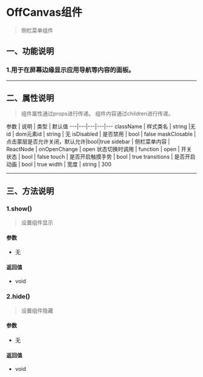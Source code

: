 # OffCanvas组件
> 侧栏菜单组件
## 一、功能说明
### 1.用于在屏幕边缘显示应用导航等内容的面板。

---

## 二、属性说明

> 组件属性通过props进行传递。
> 组件内容通过children进行传递。

参数 | 说明 | 类型 | 默认值
---|---|---|---|---
className | 样式类名 | string |无
id | dom元素id | string | 无
isDisabled | 是否禁用 | bool | false
maskClosable |点击蒙层是否允许关闭，默认允许|bool|true
sidebar | 侧栏菜单内容 | ReactNode | 
onOpenChange | open 状态切换时调用 | function | 
open | 开关状态 | bool | false
touch | 是否开启触摸手势 | bool | true
transitions | 是否开启动画 | bool | true
width | 宽度 | string | 300

---

## 三、方法说明
### 1.show()
> 设置组件显示

#### 参数
- 无

#### 返回值
- void

### 2.hide()
> 设置组件隐藏

#### 参数
- 无

#### 返回值
- void
